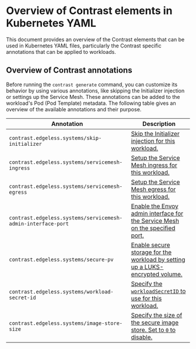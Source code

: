 # Overview of Contrast elements in Kubernetes YAML

This document provides an overview of the Contrast elements that can be used in Kubernetes YAML files, particularly the Contrast specific annotations that can be applied to workloads.

## Overview of Contrast annotations

Before running the `contrast generate` command, you can customize its behavior by using various annotations, like skipping the Initializer injection or settings up the Service Mesh.
These annotations can be added to the workload's Pod (Pod Template) metadata.
The following table gives an overview of the available annotations and their purpose.

| Annotation                                                   | Description                                                                                                                           |
| ------------------------------------------------------------ | ------------------------------------------------------------------------------------------------------------------------------------- |
| `contrast.edgeless.systems/skip-initializer`                 | [Skip the Initializer injection for this workload.](../howto/workload-deployment/generate-annotations.md#skip-initializer-annotation) |
| `contrast.edgeless.systems/servicemesh-ingress`              | [Setup the Service Mesh ingress for this workload.](components/service-mesh.md#configuring-the-proxy)                                 |
| `contrast.edgeless.systems/servicemesh-egress`               | [Setup the Service Mesh egress for this workload.](components/service-mesh.md#configuring-the-proxy)                                  |
| `contrast.edgeless.systems/servicemesh-admin-interface-port` | [Enable the Envoy admin interface for the Service Mesh on the specified port.](components/service-mesh.md#configuring-the-proxy)      |
| `contrast.edgeless.systems/secure-pv`                        | [Enable secure storage for the workload by setting up a LUKS-encrypted volume.](secrets.md#secure-persistence)                        |
| `contrast.edgeless.systems/workload-secret-id`               | [Specify the `workloadSecretID` to use for this workload.](secrets.md#workload-secrets)                                               |
| `contrast.edgeless.systems/image-store-size`                 | [Specify the size of the secure image store. Set to `0` to disable.](../howto/secure-image-store.md)                                  |
